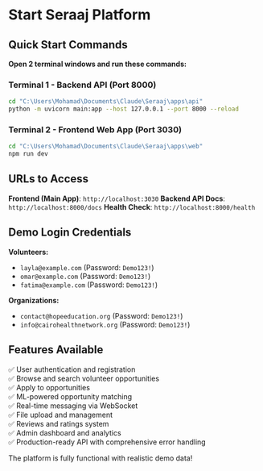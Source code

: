 # Start Seraaj Platform

## Quick Start Commands

**Open 2 terminal windows and run these commands:**

### Terminal 1 - Backend API (Port 8000)
```bash
cd "C:\Users\Mohamad\Documents\Claude\Seraaj\apps\api"
python -m uvicorn main:app --host 127.0.0.1 --port 8000 --reload
```

### Terminal 2 - Frontend Web App (Port 3030)  
```bash
cd "C:\Users\Mohamad\Documents\Claude\Seraaj\apps\web"
npm run dev
```

## URLs to Access

**Frontend (Main App)**: `http://localhost:3030`
**Backend API Docs**: `http://localhost:8000/docs`
**Health Check**: `http://localhost:8000/health`

## Demo Login Credentials

**Volunteers:**
- `layla@example.com` (Password: `Demo123!`)
- `omar@example.com` (Password: `Demo123!`) 
- `fatima@example.com` (Password: `Demo123!`)

**Organizations:**
- `contact@hopeeducation.org` (Password: `Demo123!`)
- `info@cairohealthnetwork.org` (Password: `Demo123!`)

## Features Available

✅ User authentication and registration  
✅ Browse and search volunteer opportunities  
✅ Apply to opportunities  
✅ ML-powered opportunity matching  
✅ Real-time messaging via WebSocket  
✅ File upload and management  
✅ Reviews and ratings system  
✅ Admin dashboard and analytics  
✅ Production-ready API with comprehensive error handling  

The platform is fully functional with realistic demo data!